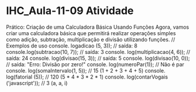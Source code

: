 ﻿# IHC_Aula-11-09 Atividade 


 Prático: Criação de uma Calculadora Básica Usando Funções Agora, vamos criar uma calculadora básica que permitirá realizar operações simples como adição, subtração, multiplicação e divisão utilizando funções. 
 // Exemplos de uso
 console. logadicao (5, 3)); // saída: 8 
 console.log(subtracao(10, 7)); // saída: 3 
 console. log(multiplicacao(4, 6)); // saída: 24
 console. log(divisao(15, 3)); // saída: 5 
 console. log(divisao(10, 0)); // saída: "Erro: Divisão por zero!" 
 console. log(numeroPar(1)); // Não é par 
 console. log(somaIntervalo(1, 5)); // 15 (1 + 2 + 3 + 4 + 5) 
 console. log(fatorial (5)); // 120 (5 * 4 * 3 * 2 * 1) 
 console. log(contarVogais ('javascript')); // 3 (a, a, i)
